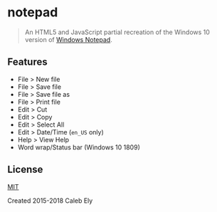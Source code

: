 # notepad

> An HTML5 and JavaScript partial recreation of the Windows 10 version of [Windows Notepad](https://en.wikipedia.org/wiki/Notepad_%28software%29).

## Features

- File > New file
- File > Save file
- File > Save file as
- File > Print file
- Edit > Cut
- Edit > Copy
- Edit > Select All
- Edit > Date/Time (`en_US` only)
- Help > View Help
- Word wrap/Status bar (Windows 10 1809)

## License

[MIT](LICENSE)

Created 2015-2018 Caleb Ely
